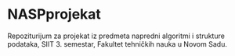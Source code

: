 # NASPprojekat
Repoziturijum za projekat iz predmeta napredni algoritmi i strukture podataka, SIIT 3. semestar, Fakultet tehničkih nauka u Novom Sadu.
